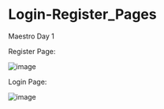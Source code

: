 # Login-Register_Pages
Maestro Day 1

Register Page:

![image](https://github.com/Denziyev/Login-Register_Pages/assets/125345130/067d00a6-9d53-4220-bc3b-0131c74b8eb0)

Login Page:

![image](https://github.com/Denziyev/Login-Register_Pages/assets/125345130/51cc7a21-a583-46f9-b9ad-31e56630a05e)

